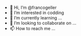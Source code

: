 - 👋 Hi, I’m @francogeller
- 👀 I’m interested in codding
- 🌱 I’m currently learning ...
- 💞️ I’m looking to collaborate on ...
- 📫 How to reach me ...

<!---
francogeller/francogeller is a ✨ special ✨ repository because its `README.md` (this file) appears on your GitHub profile.
You can click the Preview link to take a look at your changes.
--->
